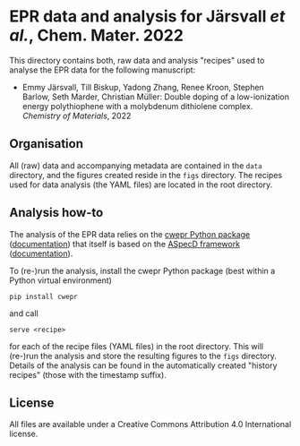 # EPR data and analysis for Järsvall *et al.*, Chem. Mater. 2022

This directory contains both, raw data and analysis "recipes" used to analyse the EPR data for the following manuscript:

 * Emmy Järsvall, Till Biskup, Yadong Zhang, Renee Kroon, Stephen Barlow, Seth Marder, Christian Müller: Double doping of a low-ionization energy polythiophene with a molybdenum dithiolene complex. *Chemistry of Materials*, 2022


## Organisation

All (raw) data and accompanying metadata are contained in the ``data`` directory, and the figures created reside in the ``figs`` directory. The recipes used for data analysis (the YAML files) are located in the root directory.


## Analysis how-to

The analysis of the EPR data relies on the [cwepr Python package](https://doi.org/10.1016/j.jmr.2021.107140) ([documentation](https://docs.cwepr.de/)) that itself is based on the [ASpecD framework](https://doi.org/10.1002/cmtd.202100097) ([documentation](https://docs.aspecd.de/)).

To (re-)run the analysis, install the cwepr Python package (best within a Python virtual environment)

    pip install cwepr

and call

    serve <recipe>

for each of the recipe files (YAML files) in the root directory. This will (re-)run the analysis and store the resulting figures to the ``figs`` directory. Details of the analysis can be found in the automatically created "history recipes" (those with the timestamp suffix).


## License

All files are available under a Creative Commons Attribution 4.0 International license.
